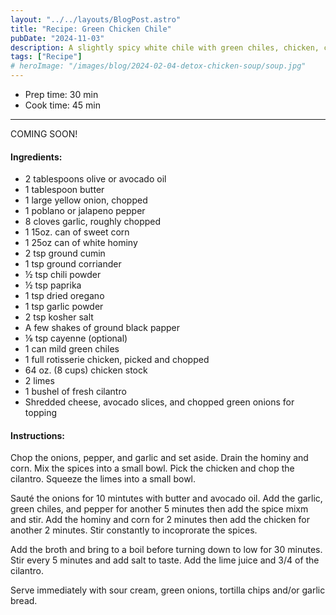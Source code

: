 ```yaml
---
layout: "../../layouts/BlogPost.astro"
title: "Recipe: Green Chicken Chile"
pubDate: "2024-11-03"
description: A slightly spicy white chile with green chiles, chicken, corn, and hominy.
tags: ["Recipe"]
# heroImage: "/images/blog/2024-02-04-detox-chicken-soup/soup.jpg"
---
```


<ul class="recipe-meta">
    <li>Prep time: 30 min</li>
    <li>Cook time: 45 min</li>
</ul>

---

COMING SOON!

<h4>Ingredients:</h4>

<ul>
    <li itemProp="recipeIngredient">2 tablespoons olive or avocado oil</li>
    <li itemProp="recipeIngredient">1 tablespoon butter</li>
    <li itemProp="recipeIngredient">1 large yellow onion, chopped</li>
    <li itemProp="recipeIngredient">1 poblano or jalapeno pepper</li>
    <li itemProp="recipeIngredient">8 cloves garlic, roughly chopped</li>
    <li itemProp="recipeIngredient">1 15oz. can of sweet corn</li>
    <li itemProp="recipeIngredient">1 25oz can of white hominy</li>
    <li itemProp="recipeIngredient">2 tsp ground cumin</li>
    <li itemProp="recipeIngredient">1 tsp ground corriander</li>
    <li itemProp="recipeIngredient">½ tsp chili powder</li>
    <li itemProp="recipeIngredient">½ tsp paprika</li>
    <li itemProp="recipeIngredient">1 tsp dried oregano</li>
    <li itemProp="recipeIngredient">1 tsp garlic powder</li>
    <li itemProp="recipeIngredient">2 tsp kosher salt</li>
    <li itemProp="recipeIngredient">A few shakes of ground black papper</li>
    <li itemProp="recipeIngredient">⅛ tsp cayenne (optional)</li>
    <li itemProp="recipeIngredient">1 can mild green chiles</li>
    <li itemProp="recipeIngredient">1 full rotisserie chicken, picked and chopped</li>
    <li itemProp="recipeIngredient">64 oz. (8 cups) chicken stock</li>
    <li itemProp="recipeIngredient">2 limes</li>
    <li itemProp="recipeIngredient">1 bushel of fresh cilantro</li>
    <li itemProp="recipeIngredient">Shredded cheese, avocado slices, and chopped green onions for topping</li>
</ul>

<h4>Instructions:</h4>

<p itemProp="recipeInstruction">Chop the onions, pepper, and garlic and set aside. Drain the hominy and corn. Mix the spices into a small bowl. Pick the chicken and chop the cilantro. Squeeze the limes into a small bowl.</p>

<p itemProp="recipeInstruction">Sauté the onions for 10 mintutes with butter and avocado oil. Add the garlic, green chiles, and pepper for another 5 minutes then add the spice mixm and stir. Add the hominy and corn for 2 minutes then add the chicken for another 2 minutes. Stir constantly to incoprorate the spices.</p>

<p itemProp="recipeInstruction">Add the broth and bring to a boil before turning down to low for 30 minutes. Stir every 5 minutes and add salt to taste. Add the lime juice and 3/4 of the cilantro.</p>

<p itemProp="recipeInstruction">Serve immediately with sour cream, green onions, tortilla chips and/or garlic bread.</p>
